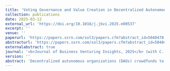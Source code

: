```yaml
---
title: 'Voting Governance and Value Creation in Decentralized Autonomous Organizations (DAOs)'
collection: publications
date: 2025-03-12
external_url: 'https://doi.org/10.1016/j.jbvi.2025.e00537'
excerpt: ''
venue: ''
paperurl: 'https://papers.ssrn.com/sol3/papers.cfm?abstract_id=5040478'
abstracturl: 'https://papers.ssrn.com/sol3/papers.cfm?abstract_id=5040478'
externalabstract: true
journal: '<b>Journal of Business Venturing Insights, 2025</b> (with C. Bellavitis)'
version: ''
abstract: 'Decentralized autonomous organizations (DAOs) crowdfunds to invest in various projects. The decentralization feature of DAOs submits that decision-making is a collective democratic action of all DAO members. The autonomy feature of DAOs suggests that decision-making is an algorithmic process governed by self-executing smart contracts. However, in reality, DAOs are neither perfectly decentralized nor completely autonomous. Our empirical analysis shows that deviations from the ideals of decentralization and autonomy are costly. Non-algorithmic off-chain voting governance of decision-making leads to a substantial discount in DAO value. Non-decentralized aspects such as large voting coalitions also affect DAO value. Interaction effects are also shown. The study implies that platform governance design choices are crucial for DAO success.'
---
```

